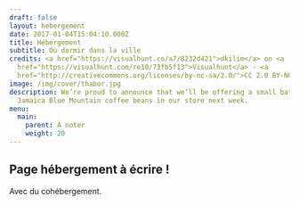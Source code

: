 ```yaml
---
draft: false
layout: hebergement
date: 2017-01-04T15:04:10.000Z
title: Hébergement
subtitle: Où dormir dans la ville
credits: <a href="https://visualhunt.co/a7/8232d421">dkilim</a> on <a
  href="https://visualhunt.com/re10/73fb5f13">Visualhunt</a> - <a
  href="http://creativecommons.org/licenses/by-nc-sa/2.0/">CC 2.0 BY-NC-SA</a>
image: /img/cover/thabor.jpg
description: We’re proud to announce that we’ll be offering a small batch of
  Jamaica Blue Mountain coffee beans in our store next week.
menu:
  main:
    parent: À noter
    weight: 20
---
```


## Page hébergement à écrire !

Avec du cohébergement.
